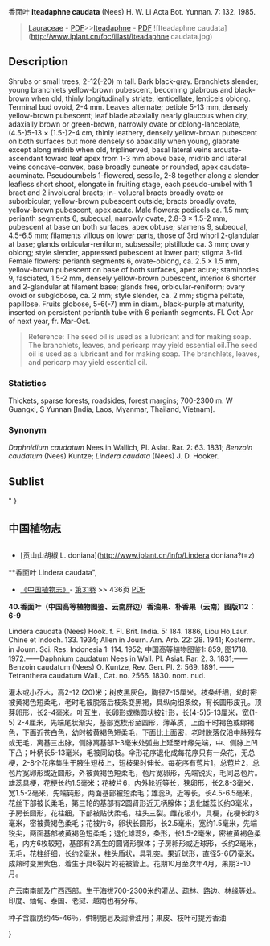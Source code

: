香面叶 **Iteadaphne caudata** (Nees) H. W. Li Acta Bot. Yunnan. 7: 132. 1985.

> [Lauraceae](http://www.iplant.cn/info/Lauraceae?t=foc) - [PDF](http://www.iplant.cn/foc/pdf/Lauraceae.pdf)>>[Iteadaphne](http://www.iplant.cn/info/Iteadaphne?t=foc) - [PDF](http://www.iplant.cn/foc/pdf/Iteadaphne.pdf)
![Iteadaphne caudata](http://www.iplant.cn/foc/illast/Iteadaphne caudata.jpg)

## Description

Shrubs or small trees, 2-12(-20) m tall. Bark black-gray. Branchlets slender; young branchlets yellow-brown pubescent, becoming glabrous and black-brown when old, thinly longitudinally striate, lenticellate, lenticels oblong. Terminal bud ovoid, 2-4 mm. Leaves alternate; petiole 5-13 mm, densely yellow-brown pubescent; leaf blade abaxially nearly glaucous when dry, adaxially brown or green-brown, narrowly ovate or oblong-lanceolate, (4.5-)5-13 × (1.5-)2-4 cm, thinly leathery, densely yellow-brown pubescent on both surfaces but more densely so abaxially when young, glabrate except along midrib when old, triplinerved, basal lateral veins arcuate-ascendant toward leaf apex from 1-3 mm above base, midrib and lateral veins concave-convex, base broadly cuneate or rounded, apex caudate-acuminate. Pseudoumbels 1-flowered, sessile, 2-8 together along a slender leafless short shoot, elongate in fruiting stage, each pseudo-umbel with 1 bract and 2 involucral bracts; in- volucral bracts broadly ovate or suborbicular, yellow-brown pubescent outside; bracts broadly ovate, yellow-brown pubescent, apex acute. Male flowers: pedicels ca. 1.5 mm; perianth segments 6, subequal, narrowly ovate, 2.8-3 × 1.5-2 mm, pubescent at base on both surfaces, apex obtuse; stamens 9, subequal, 4.5-6.5 mm; filaments villous on lower parts, those of 3rd whorl 2-glandular at base; glands orbicular-reniform, subsessile; pistillode ca. 3 mm; ovary oblong; style slender, appressed pubescent at lower part; stigma 3-fid. Female flowers: perianth segments 6, ovate-oblong, ca. 2.5 × 1.5 mm, yellow-brown pubescent on base of both surfaces, apex acute; staminodes 9, fasciated, 1.5-2 mm, densely yellow-brown pubescent, interior 6 shorter and 2-glandular at filament base; glands free, orbicular-reniform; ovary ovoid or subglobose, ca. 2 mm; style slender, ca. 2 mm; stigma peltate, papillose. Fruits globose, 5-6(-7) mm in diam., black-purple at maturity, inserted on persistent perianth tube with 6 perianth segments. Fl. Oct-Apr of next year, fr. Mar-Oct.

> Reference: 
> The seed oil is used as a lubricant and for making soap. The branchlets, leaves, and pericarp may yield essential oil.The seed oil is used as a lubricant and for making soap. The branchlets, leaves, and pericarp may yield essential oil.

### Statistics
Thickets, sparse forests, roadsides, forest margins; 700-2300 m. W Guangxi, S Yunnan [India, Laos, Myanmar, Thailand, Vietnam].

### Synonym
*Daphnidium caudatum* Nees in Wallich, Pl. Asiat. Rar. 2: 63. 1831; *Benzoin caudatum* (Nees) Kuntze; *Lindera caudata* (Nees) J. D. Hooker.

## Sublist
"
}
## 中国植物志

## 
* [贡山山胡椒  L.  doniana](http://www.iplant.cn/info/Lindera doniana?t=z)

**香面叶 Lindera caudata",

* [《中国植物志》](http://www.iplant.cn/frps)- [第31卷](http://www.iplant.cn/frps/vol/31) >> 436页 [PDF](http://www.iplant.cn/frps/pdf/31/436.PDF)

**40.香面叶（中国高等植物图鉴、云南屏边）香油果、朴香果（云南）图版112：6-9**

Lindera caudata (Nees) Hook. f. Fl. Brit. India. 5: 184. 1886, Liou Ho,Laur. Chine et Indoch. 133. 1934; Allen in Journ. Arn. Arb. 22: 28. 1941; Kosterm. in Journ. Sci. Res. Indonesia 1: 114. 1952; 中国高等植物图鉴1: 859, 图1718. 1972.——Daphnium caudatum Nees in Wall. Pl. Asiat. Rar. 2. 3. 1831;——Benzoin caudatum (Nees) O. Kuntze, Rev. Gen. Pl. 2: 569. 1891. ——Tetranthera caudatum Wall., Cat. no. 2566. 1830. nom. nud.

灌木或小乔木，高2-12 (20)米；树皮黑灰色，胸径7-15厘米。枝条纤细，幼时密被黄褐色短柔毛，老时毛被脱落后枝条变黑褐，具纵向细条纹，有长圆形皮孔。顶芽卵形，长2-4毫米。叶互生，长卵形或椭圆状披针形，长(4-5)5-13厘米，宽(1-5) 2-4厘米，先端尾状渐尖，基部宽楔形至圆形，薄革质，上面干时褐色或绿褐色，下面近苍白色，幼时被黄褐色短柔毛，下面比上面密，老时脱落仅沿中脉残存或无毛，离基三出脉，侧脉离基部1-3毫米处弧曲上延至叶缘先端，中、侧脉上凹下凸；叶柄长5-13毫米，毛被同幼枝。伞形花序退化成每花序只有一朵花，无总梗，2-8个花序集生于腋生短枝上，短枝果时伸长。每花序有苞片1，总苞片2，总苞片宽卵形或近圆形，外被黄褐色短柔毛，苞片宽卵形，先端锐尖，毛同总苞片。雄蕊具梗，花梗长约1.5毫米；花被片6，内外轮近等长，狭卵形，长2.8-3毫米，宽1.5-2毫米，先端钝形，两面基部被短柔毛；雄蕊9，近等长，长4.5-6.5毫米，花丝下部被长柔毛，第三轮的基部有2圆肾形近无柄腺体；退化雄蕊长约3毫米，子房长圆形，花柱细，下部被贴伏柔毛，柱头三裂。雌花极小，具梗，花梗长约3毫米，密被黄褐色柔毛；花被片6，卵状长圆形，长2.5毫米，宽约1.5毫米，先端锐尖，两面基部被黄褐色短柔毛；退化雄蕊9，条形，长1.5-2毫米，密被黄褐色柔毛，内方6枚较短，基部有2离生的圆肾形腺体；子房卵形或近球形，长约2毫米，无毛，花柱纤细，长约2毫米，柱头盾状，具乳突。果近球形，直径5-6(7)毫米，成熟时变黑紫色，着生于具6裂片的花被管上。花期10月至次年4月，果期3-10月。

产云南南部及广西西部。生于海拔700-2300米的灌丛、疏林、路边、林缘等处。印度、缅甸、泰国、老挝、越南也有分布。

种子含脂肪约45-46％，供制肥皂及润滑油用；果皮、枝叶可提芳香油

}